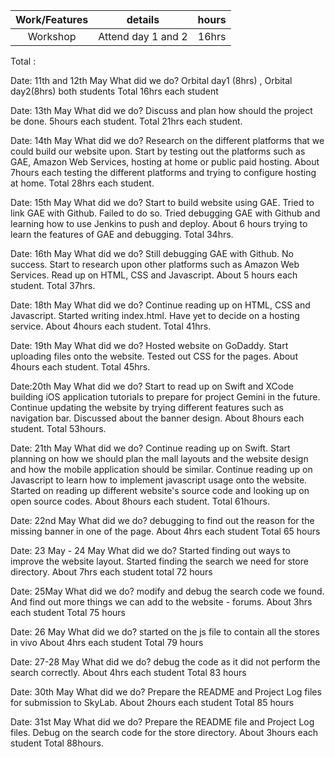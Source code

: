 | Work/Features   |  details           | hours  |
|:---------------:| :-----------------:| :-----:|
|Workshop         | Attend day 1 and 2 | 16hrs  |


Total : 

Date: 11th and 12th May 
What did we do? Orbital day1 (8hrs) , Orbital day2(8hrs) both students
Total 16hrs each student

Date: 13th May
What did we do? Discuss and plan how should the project be done. 5hours each student.
Total 21hrs each student.

Date: 14th May
What did we do? Research on the different platforms that we could build our website upon. 
                Start by testing out the platforms such as GAE, Amazon Web Services, hosting at home
                or public paid hosting.
           		About 7hours each testing the different platforms and trying to configure hosting at home.
Total 28hrs each student.
           		
Date: 15th May
What did we do? Start to build website using GAE. Tried to link GAE with Github. Failed to do so. Tried debugging GAE
				with Github and learning how to use Jenkins to push and deploy. 
				About 6 hours trying to learn the features of GAE and debugging.
Total 34hrs. 

Date: 16th May
What did we do? Still debugging GAE with Github. No success. Start to research upon other platforms such as Amazon Web Services.
				Read up on HTML, CSS and Javascript. 
				About 5 hours each student.
Total 37hrs.

Date: 18th May
What did we do? Continue reading up on HTML, CSS and Javascript. Started writing index.html. Have yet to decide on a hosting service.
				About 4hours each student.
Total 41hrs.

Date: 19th May
What did we do? Hosted website on GoDaddy. Start uploading files onto the website. Tested out CSS for the pages.
				About 4hours each student.
Total 45hrs.

Date:20th May
What did we do? Start to read up on Swift and XCode building iOS application tutorials to prepare for project Gemini in the future.
				Continue updating the website by trying different features such as navigation bar. Discussed about the banner design.
				About 8hours each student.
Total 53hours.

Date: 21th May
What did we do? Continue reading up on Swift. Start planning on how we should plan the mall layouts and the website design and how the mobile
				application should be similar. Continue reading up on Javascript to learn how to implement javascript usage onto the website. 
				Started on reading up different website's source code and looking up on open source codes.
				About 8hours each student.
Total 61hours.

Date: 22nd May
What did we do? debugging to find out the reason for the missing banner in one of the page. 
				About 4hrs each student
Total 65 hours

Date: 23 May - 24 May 
What did we do? Started finding out ways to improve the website layout. Started finding the search we need for store directory. 
				About 7hrs each student
total 72 hours

Date: 25May
What did we do? modify and debug the search code we found. And find out more things we can add to the website - forums. 
				About 3hrs each student
Total 75 hours

Date: 26 May 
What did we do? started on the js file to contain all the stores in vivo 
				About 4hrs each student
Total 79 hours

Date: 27-28 May 
What did we do? debug the code as it did not perform the search correctly.
				About 4hrs each student
Total 83 hours

Date: 30th May
What did we do? Prepare the README and Project Log files for submission to SkyLab.
				About 2hours each student
Total 85 hours

Date: 31st May
What did we do? Prepare the README file and Project Log files. Debug on the search code for the store directory.
				About 3hours each student
Total 88hours.


